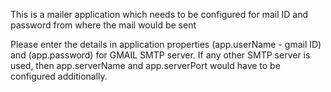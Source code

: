 This is a mailer application which needs to be configured for mail ID and password from where the mail would be sent

Please enter the details in application properties (app.userName - gmail ID) and (app.password) for GMAIL SMTP server.
If any other SMTP server is used, then app.serverName and app.serverPort would have to be configured additionally.

